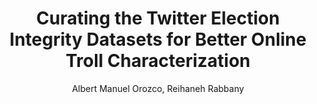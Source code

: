---
paperId: 8
author: Albert Manuel Orozco, Reihaneh Rabbany
publicationauthor: Orozco, A. M. et al.
title: Curating the Twitter Election Integrity Datasets for Better Online Troll Characterization
pdf: --
poster: Poster_Albert_Orozco.pdf
alt: --
type: Poster
topic: FAT
link: --
conference: neurips
year: 2021
tags: neurips-2021
location: Virtual
---